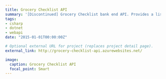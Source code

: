 ```yaml
---
title: Grocery Checklist API
summary: '[Discontinued] Grocery Checklist bank end API. Provides a list of categories, products, way to sign up and sign in with social networks, add items to buy, mark them as bought.'
tags:
- csharp
- dotnet
- webapi
date: "2015-01-01T00:00:00Z"

# Optional external URL for project (replaces project detail page).
external_link: http://grocery-checklist-api.azurewebsites.net/

image:
  caption: Grocery Checklist API
  focal_point: Smart
---
```

